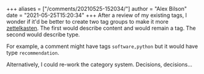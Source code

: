 +++
aliases = ["/comments/20210525-152034/"]
author = "Alex Bilson"
date = "2021-05-25T15:20:34"
+++
After a review of my existing tags, I wonder if it'd be better to create two tag groups to make it more [zettelkasten](https://en.wikipedia.org/wiki/Zettelkasten). The first would describe content and would remain a tag. The second would describe type.

For example, a comment might have tags `software,python` but it would have type `recommendation`.

Alternatively, I could re-work the category system. Decisions, decisions...


